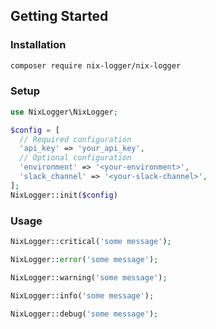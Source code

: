 ## Getting Started

### Installation
```bash
composer require nix-logger/nix-logger
```

### Setup
```php
use NixLogger\NixLogger;

$config = [
  // Required configuration
  'api_key' => 'your_api_key',
  // Optional configuration
  'environment' => '<your-environment>',
  'slack_channel' => '<your-slack-channel>',
];
NixLogger::init($config)
```

### Usage
```php
NixLogger::critical('some message');

NixLogger::error('some message');

NixLogger::warning('some message');

NixLogger::info('some message');

NixLogger::debug('some message');
```
